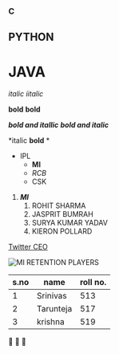 ### C
## PYTHON
# JAVA

*italic*
_iitalic_

**bold**
__bold__

***bold and itallic***
___bold and italic___

*italic __bold__ *

* IPL
  * **MI**
  * *RCB*
  * CSK
1. ***MI***
    1. ROHIT SHARMA
    2. JASPRIT BUMRAH
    3. SURYA KUMAR YADAV
    4. KIERON POLLARD
   
     
    
 
[Twitter CEO](https://www.scmp.com/news/asia/south-asia/article/3157827/who-parag-agrawal-indian-american-twitter-ceo-replacing-jack?utm_source=pocket-newtab-intl-en)

![MI RETENTION PLAYERS](https://www.timesofsports.com/wp-content/uploads/2021/11/MI-Retained-players.png)

s.no|name|roll no.
----|----|----
1|Srinivas|513
2|Tarunteja|517
3|krishna|519

:hear_no_evil: :see_no_evil: :speak_no_evil:
